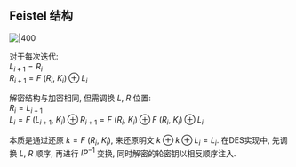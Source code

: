 ## Feistel 结构

![|400](../../../../attach/密码学_Feistel结构.avif)

对于每次迭代:  
$L_{i+1}=R_{i}$  
$R_{i+1}=F\ (R_{i},\ K_{i})\oplus L_{i}$

解密结构与加密相同, 但需调换 $L,\ R$ 位置:  
$R_{i}=L_{i+1}$  
$L_{i}=F\ (L_{i+1},\ K_{i})\oplus R_{i+1}=F\ (R_{i},\ K_{i})\oplus F\ (R_{i},\ K_{i})\oplus L_{i}$

本质是通过还原 $k=F\ (R_{i},\ K_{i})$, 来还原明文 $k\oplus k\oplus L_{i}=L_{i}$. 在DES实现中, 先调换 $L,\ R$ 顺序, 再进行 $IP^{-1}$ 变换, 同时解密的轮密钥以相反顺序注入.
